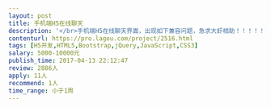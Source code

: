 ```yaml
---                
layout: post       
title: 手机端H5在线聊天           
description: '</br>手机端H5在线聊天界面，出现如下兼容问题，急求大虾相助！！！！！</br>1。聊天信息输入框被键盘挡住，主要出现在苹果手机。</br>2、手机端第一次访问H5在线聊天界面，界面正常；相同的url，在第一次访问未关闭的情况下，第二次打开后，无法与后台交互。</br>3、输入内容后，点击“发送”（H5页面）按钮，内容发不出去，只是将手机键盘收起来，偶发现象。</br>4、发送图片时，右边滚动条无法定位到最底部。</br>5、发送的图片发大时，显示错误，只能显示出一半。</br>'     
contenturl: https://pro.lagou.com/project/2516.html      
tags: [H5开发,HTML5,Bootstrap,jQuery,JavaScript,CSS3]            
salary: 5000-10000元          
publish_time: 2017-04-13 22:12:47         
review: 2886人                   
apply: 11人                   
recommend: 1人                   
time_range: 小于1周              
---                 
```

